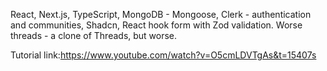 React, Next.js, TypeScript, MongoDB - Mongoose, Clerk - authentication and communities, Shadcn, React hook form with Zod validation.
Worse threads - a clone of Threads, but worse.

Tutorial link:https://www.youtube.com/watch?v=O5cmLDVTgAs&t=15407s

